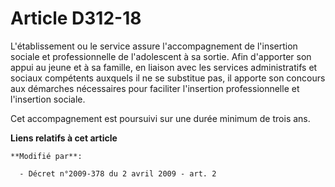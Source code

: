# Article D312-18

L'établissement ou le service assure l'accompagnement de l'insertion sociale et professionnelle de l'adolescent à sa sortie.
Afin d'apporter son appui au jeune et à sa famille, en liaison avec les services administratifs et sociaux compétents
auxquels il ne se substitue pas, il apporte son concours aux démarches nécessaires pour faciliter l'insertion professionnelle
et l'insertion sociale.

Cet accompagnement est poursuivi sur une durée minimum de trois ans.

**Liens relatifs à cet article**

	**Modifié par**:

	  - Décret n°2009-378 du 2 avril 2009 - art. 2
